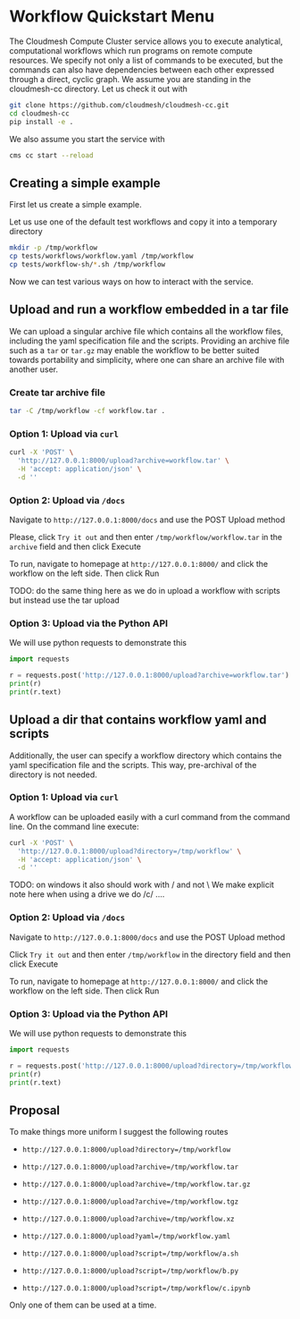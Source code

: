 # Workflow Quickstart Menu

The Cloudmesh Compute Cluster service allows you to execute
analytical, computational workflows which run programs on remote
compute resources. We specify not only a list of commands to be
executed, but the commands can also have dependencies between each
other expressed through a direct, cyclic graph.
We assume you are standing in
the cloudmesh-cc directory.  Let us check it out with

```bash
git clone https://github.com/cloudmesh/cloudmesh-cc.git
cd cloudmesh-cc
pip install -e .
```

We also assume you start the service with

```bash
cms cc start --reload
```

## Creating a simple example

First let us create a simple example. 

Let us use one of the default test workflows and copy it into a
temporary directory


```bash
mkdir -p /tmp/workflow
cp tests/workflows/workflow.yaml /tmp/workflow
cp tests/workflow-sh/*.sh /tmp/workflow
```

Now we can test various ways on how to interact with the service.

## Upload and run a workflow embedded in a tar file

We can upload a singular archive file which contains all the
workflow files, including the yaml specification file and the
scripts. Providing an archive file such as a `tar` or `tar.gz`
may enable the workflow to be better suited towards portability
and simplicity, where one can share an archive file with another
user.

### Create tar archive file

```bash
tar -C /tmp/workflow -cf workflow.tar .
```

### Option 1: Upload via `curl`

```bash
curl -X 'POST' \
  'http://127.0.0.1:8000/upload?archive=workflow.tar' \
  -H 'accept: application/json' \
  -d ''
```

### Option 2: Upload via `/docs`

Navigate to `http://127.0.0.1:8000/docs` and use
the POST Upload method

Please, click `Try it out`
and then enter `/tmp/workflow/workflow.tar` in the
`archive` field and then click Execute

To run, navigate to homepage at `http://127.0.0.1:8000/` and
click the workflow on the left side. Then click Run

TODO: do the same thing here as we do in upload a workflow with
scripts but instead use the tar upload

### Option 3: Upload via the Python API

We will use python requests to demonstrate this

```python
import requests

r = requests.post('http://127.0.0.1:8000/upload?archive=workflow.tar')
print(r)
print(r.text)
```


## Upload a dir that contains workflow yaml and scripts

Additionally, the user can specify a workflow directory which
contains the yaml specification file and the scripts. This way,
pre-archival of the directory is not needed.

### Option 1: Upload via `curl`

A workflow can be uploaded easily with a curl command from the command
line. On the command line execute:

```bash
curl -X 'POST' \
  'http://127.0.0.1:8000/upload?directory=/tmp/workflow' \
  -H 'accept: application/json' \
  -d ''
```

TODO: on windows it also should work with / and not \ We make explicit note here
when using a drive we do /c/ ....

### Option 2: Upload via `/docs`

Navigate to `http://127.0.0.1:8000/docs` and use
the POST Upload method

Click `Try it out` and then enter `/tmp/workflow` 
in the directory field and then click Execute

To run, navigate to homepage at `http://127.0.0.1:8000/` and
click the workflow on the left side. Then click Run

### Option 3: Upload via the Python API

We will use python requests to demonstrate this

```python
import requests

r = requests.post('http://127.0.0.1:8000/upload?directory=/tmp/workflow')
print(r)
print(r.text)
```

## Proposal

To make things more uniform I suggest the following routes

* `http://127.0.0.1:8000/upload?directory=/tmp/workflow`
* `http://127.0.0.1:8000/upload?archive=/tmp/workflow.tar`
* `http://127.0.0.1:8000/upload?archive=/tmp/workflow.tar.gz`
* `http://127.0.0.1:8000/upload?archive=/tmp/workflow.tgz`
* `http://127.0.0.1:8000/upload?archive=/tmp/workflow.xz`
* `http://127.0.0.1:8000/upload?yaml=/tmp/workflow.yaml`

* `http://127.0.0.1:8000/upload?script=/tmp/workflow/a.sh`
* `http://127.0.0.1:8000/upload?script=/tmp/workflow/b.py`
* `http://127.0.0.1:8000/upload?script=/tmp/workflow/c.ipynb`

Only one of them can be used at a time.
